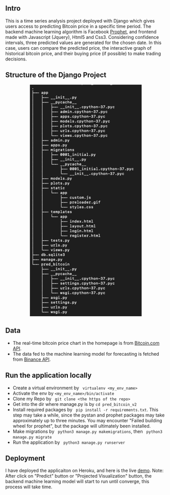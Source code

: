 
## Intro

This is a time series analysis project deployed with Django which gives users access to predicting Bitcoin price in a specific time period. The backend machine learning algorithm is Facebook [Prophet](https://facebook.github.io/prophet/), and frontend made with Javascript (Jquery), Html5 and Css3. Considering confidence intervals, three predicted values are generated for the chosen date. In this case, users can compare the predicted price, the interactive graph of historical bitcoin price, and their buying price (if possible) to make trading decisions. 

## Structure of the Django Project

<p align="center">
  <img width="350" src="https://github.com/fangyiyu/Bitcoin_Prediction_Django/blob/master/structure.png">
</p>
 
 ## Data
- The real-time bitcoin price chart in the homepage is from [Bitcoin.com API](https://developer.bitcoin.com/bitcoincom-link/docs/getting-started). 
- The data fed to the machine learning model for forecasting is fetched from [Binance API](https://python-binance.readthedocs.io/en/latest/).


## Run the application locally
- Create a virtual environment by ``` virtualenv <my_env_name>```
- Activate the env by ```<my_env_name>/bin/activate```
- Clone my Repo by ``` git clone <the https of the repo>```
- Get into the dir where manage.py is by ```cd pred_bitcoin_v2```
- Install required packages by ``` pip install -r requirements.txt```. This step may take a while, since the pystan and prophet packages may take approximately up to three minutes. You may encounter "Failed building wheel for prophet", but the package will ultimately been installed.
- Make migrations by ``` python3 manage.py makemigrations```, then ``` python3 manage.py migrate```
- Run the application by ``` python3 manage.py runserver```


## Deployment
I have deployed the applicaiton on Heroku, and here is the live [demo](https://predbit.herokuapp.com/).
Note: After click on "Predict" button or "Projected Visualization" button, the backend machine learning model will start to run until converge, this process will take time.

